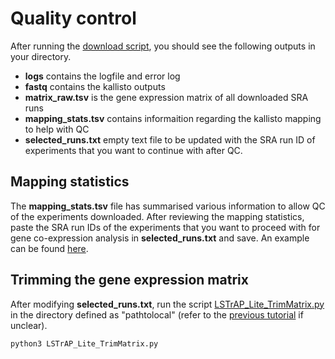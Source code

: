 # Quality control

After running the [download script](../LSTrAP-Lite_download.py), you should see the following outputs in your directory.
  * <b>logs</b> contains the logfile and error log
  * <b>fastq</b> contains the kallisto outputs
  * <b>matrix_raw.tsv</b> is the gene expression matrix of all downloaded SRA runs
  * <b>mapping_stats.tsv</b> contains informaition regarding the kallisto mapping to help with QC
  * <b>selected_runs.txt</b> empty text file to be updated with the SRA run ID of experiments that you want to continue with after QC.
  
## Mapping statistics
The <b>mapping_stats.tsv</b> file has summarised various information to allow QC of the experiments downloaded. After reviewing the mapping statistics, paste the SRA run IDs of the experiments that you want to proceed with for gene co-expression analysis in <b>selected_runs.txt</b> and save. An example can be found [here](../sample_data/selected_runs.txt).  

## Trimming the gene expression matrix
After modifying <b>selected_runs.txt</b>, run the script [LSTrAP_Lite_TrimMatrix.py](../LSTrAP_Lite_TrimMatrix.py) in the directory defined as "pathtolocal" (refer to the [previous tutorial](01_start.md) if unclear).

<code>python3 LSTrAP_Lite_TrimMatrix.py</code>
